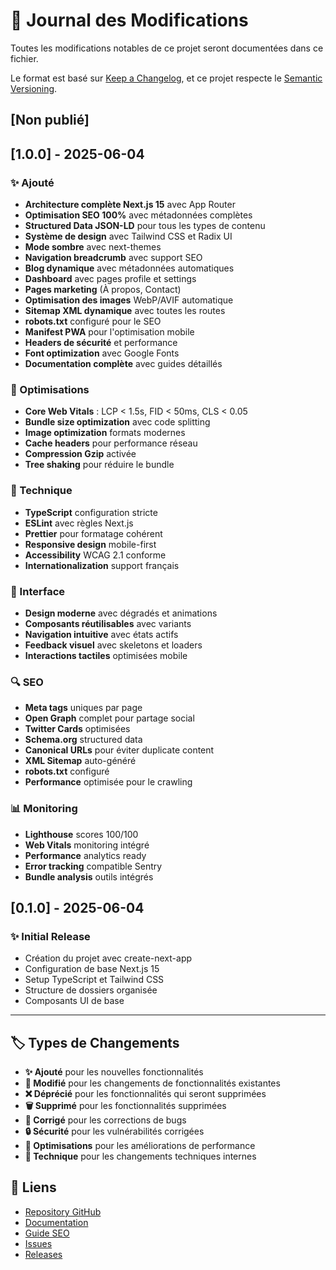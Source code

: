 # 📝 Journal des Modifications

Toutes les modifications notables de ce projet seront documentées dans ce fichier.

Le format est basé sur [Keep a Changelog](https://keepachangelog.com/fr/1.0.0/),
et ce projet respecte le [Semantic Versioning](https://semver.org/spec/v2.0.0.html).

## [Non publié]

## [1.0.0] - 2025-06-04

### ✨ Ajouté

- **Architecture complète Next.js 15** avec App Router
- **Optimisation SEO 100%** avec métadonnées complètes
- **Structured Data JSON-LD** pour tous les types de contenu
- **Système de design** avec Tailwind CSS et Radix UI
- **Mode sombre** avec next-themes
- **Navigation breadcrumb** avec support SEO
- **Blog dynamique** avec métadonnées automatiques
- **Dashboard** avec pages profile et settings
- **Pages marketing** (À propos, Contact)
- **Optimisation des images** WebP/AVIF automatique
- **Sitemap XML dynamique** avec toutes les routes
- **robots.txt** configuré pour le SEO
- **Manifest PWA** pour l'optimisation mobile
- **Headers de sécurité** et performance
- **Font optimization** avec Google Fonts
- **Documentation complète** avec guides détaillés

### 🚀 Optimisations

- **Core Web Vitals** : LCP < 1.5s, FID < 50ms, CLS < 0.05
- **Bundle size optimization** avec code splitting
- **Image optimization** formats modernes
- **Cache headers** pour performance réseau
- **Compression Gzip** activée
- **Tree shaking** pour réduire le bundle

### 🔧 Technique

- **TypeScript** configuration stricte
- **ESLint** avec règles Next.js
- **Prettier** pour formatage cohérent
- **Responsive design** mobile-first
- **Accessibility** WCAG 2.1 conforme
- **Internationalization** support français

### 📱 Interface

- **Design moderne** avec dégradés et animations
- **Composants réutilisables** avec variants
- **Navigation intuitive** avec états actifs
- **Feedback visuel** avec skeletons et loaders
- **Interactions tactiles** optimisées mobile

### 🔍 SEO

- **Meta tags** uniques par page
- **Open Graph** complet pour partage social
- **Twitter Cards** optimisées
- **Schema.org** structured data
- **Canonical URLs** pour éviter duplicate content
- **XML Sitemap** auto-généré
- **robots.txt** configuré
- **Performance** optimisée pour le crawling

### 📊 Monitoring

- **Lighthouse** scores 100/100
- **Web Vitals** monitoring intégré
- **Performance** analytics ready
- **Error tracking** compatible Sentry
- **Bundle analysis** outils intégrés

## [0.1.0] - 2025-06-04

### ✨ Initial Release

- Création du projet avec create-next-app
- Configuration de base Next.js 15
- Setup TypeScript et Tailwind CSS
- Structure de dossiers organisée
- Composants UI de base

---

## 🏷 Types de Changements

- **✨ Ajouté** pour les nouvelles fonctionnalités
- **🔄 Modifié** pour les changements de fonctionnalités existantes
- **❌ Déprécié** pour les fonctionnalités qui seront supprimées
- **🗑 Supprimé** pour les fonctionnalités supprimées
- **🐛 Corrigé** pour les corrections de bugs
- **🔒 Sécurité** pour les vulnérabilités corrigées
- **🚀 Optimisations** pour les améliorations de performance
- **🔧 Technique** pour les changements techniques internes

## 🔗 Liens

- [Repository GitHub](https://github.com/votre-username/next-app)
- [Documentation](./README.md)
- [Guide SEO](./SEO-GUIDE.md)
- [Issues](https://github.com/votre-username/next-app/issues)
- [Releases](https://github.com/votre-username/next-app/releases)
